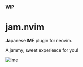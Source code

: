 **WIP**

# jam.nvim

**Ja**panese I**M**E plugin for neovim.

A jammy, sweet experience for you!

![ime](https://user-images.githubusercontent.com/82267684/189309661-285871f0-097c-404c-b610-3cdd00d976eb.gif)
